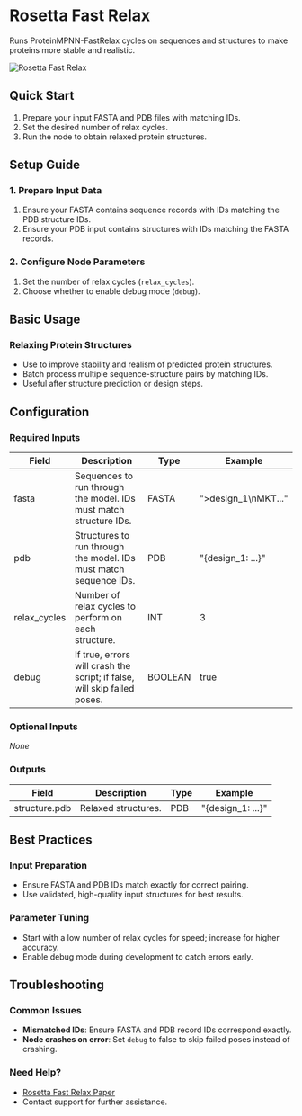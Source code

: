 # Rosetta Fast Relax

Runs ProteinMPNN-FastRelax cycles on sequences and structures to make proteins more stable and realistic.

<img src="/images/nodes/biotech/protein-structure-prediction/rosetta-fast-relax.png" alt="Rosetta Fast Relax" class="rounded-lg">

## Quick Start

1. Prepare your input FASTA and PDB files with matching IDs.
2. Set the desired number of relax cycles.
3. Run the node to obtain relaxed protein structures.

## Setup Guide

### 1. Prepare Input Data
1. Ensure your FASTA contains sequence records with IDs matching the PDB structure IDs.
2. Ensure your PDB input contains structures with IDs matching the FASTA records.

### 2. Configure Node Parameters
1. Set the number of relax cycles (`relax_cycles`).
2. Choose whether to enable debug mode (`debug`).

## Basic Usage

### Relaxing Protein Structures
* Use to improve stability and realism of predicted protein structures.
* Batch process multiple sequence-structure pairs by matching IDs.
* Useful after structure prediction or design steps.

## Configuration

### Required Inputs
| Field         | Description                                                                 | Type    | Example |
|--------------|-----------------------------------------------------------------------------|---------|---------|
| fasta        | Sequences to run through the model. IDs must match structure IDs.           | FASTA   | ">design_1\nMKT..." |
| pdb          | Structures to run through the model. IDs must match sequence IDs.           | PDB     | "{design_1: ...}" |
| relax_cycles | Number of relax cycles to perform on each structure.                        | INT     | 3       |
| debug        | If true, errors will crash the script; if false, will skip failed poses.    | BOOLEAN | true    |

### Optional Inputs
*None*

### Outputs
| Field         | Description           | Type | Example |
|---------------|-----------------------|------|---------|
| structure.pdb | Relaxed structures.   | PDB  | "{design_1: ...}" |

## Best Practices

### Input Preparation
* Ensure FASTA and PDB IDs match exactly for correct pairing.
* Use validated, high-quality input structures for best results.

### Parameter Tuning
* Start with a low number of relax cycles for speed; increase for higher accuracy.
* Enable debug mode during development to catch errors early.

## Troubleshooting

### Common Issues
* **Mismatched IDs**: Ensure FASTA and PDB record IDs correspond exactly.
* **Node crashes on error**: Set `debug` to false to skip failed poses instead of crashing.

### Need Help?
* [Rosetta Fast Relax Paper](https://www.ncbi.nlm.nih.gov/pmc/articles/PMC2849174/)
* Contact support for further assistance.
